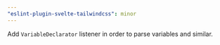 ```yaml
---
"eslint-plugin-svelte-tailwindcss": minor
---
```


Add `VariableDeclarator` listener in order to parse variables and similar.
